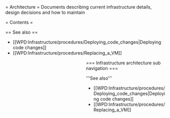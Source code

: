 <noinclude>
= Architecture =
Documents describing current infrastructure details, design decisions and how to maintain

= Contents =

<splist parent=WPD:Infrastructure/architecture />

== See also ==
* [[WPD:Infrastructure/procedures/Deploying_code_changes|Deploying code changes]]
* [[WPD:Infrastructure/procedures/Replacing_a_VM]]

</noinclude><includeonly>
<div style="float:right;width:50%;word-wrap:break-word;clear:both;">
=== Infrastructure architecture sub navigation ===

<splist parent=WPD:Infrastructure/architecture />

'''See also'''

* [[WPD:Infrastructure/procedures/Deploying_code_changes|Deploying code changes]]
* [[WPD:Infrastructure/procedures/Replacing_a_VM]]

</div>
</includeonly>
